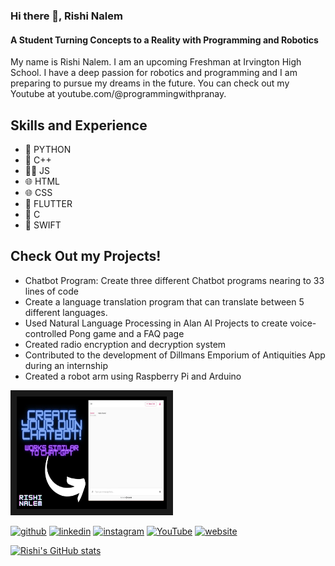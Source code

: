 ### Hi there 👋, Rishi Nalem
#### A Student Turning Concepts to a Reality with Programming and Robotics
My name is Rishi Nalem. I am an upcoming Freshman at Irvington High School. I have a deep passion for robotics and programming and I am preparing to pursue my dreams in the future. You can check out my Youtube at youtube.com/@programmingwithpranay.

## Skills and Experience
* 🐍 PYTHON
* 🤖 C++
* 🧑‍💻 JS
* 🌐 HTML
* 🌐 CSS
* 📱 FLUTTER
* 🤖 C
* 📱 SWIFT

## Check Out my Projects!
* Chatbot Program: Create three different Chatbot programs nearing to 33 lines of code
* Create a language translation program that can translate between 5 different languages.
* Used Natural Language Processing in Alan AI Projects to create voice-controlled Pong game and a FAQ page
* Created radio encryption and decryption system
* Contributed to the development of Dillmans Emporium of Antiquities App during an internship
* Created a robot arm using Raspberry Pi and Arduino

<a href="https://youtu.be/Iv77kudUNVs" target="_blank"><img src="Chatbot.jpg" 
alt="Chatbot.jpg" width="240" height="180" border="10" /></a>

[<img src='https://cdn.jsdelivr.net/npm/simple-icons@3.0.1/icons/github.svg' alt='github' height='40'>](https://github.com/pranayrishi)  [<img src='https://cdn.jsdelivr.net/npm/simple-icons@3.0.1/icons/linkedin.svg' alt='linkedin' height='40'>](https://www.linkedin.com/in/https://www.linkedin.com/in/rishi-nalem-8161b7244//)  [<img src='https://cdn.jsdelivr.net/npm/simple-icons@3.0.1/icons/instagram.svg' alt='instagram' height='40'>](https://www.instagram.com/rishinalem/)  [<img src='https://cdn.jsdelivr.net/npm/simple-icons@3.0.1/icons/youtube.svg' alt='YouTube' height='40'>](https://www.youtube.com/channel/@programmingwithpranay)  [<img src='https://cdn.jsdelivr.net/npm/simple-icons@3.0.1/icons/icloud.svg' alt='website' height='40'>](rishinalem.com)  


[![Rishi's GitHub stats](https://github-readme-stats.vercel.app/api?username=pranayrishi)](https://github.com/pranayrishi/github-readme-stats)
